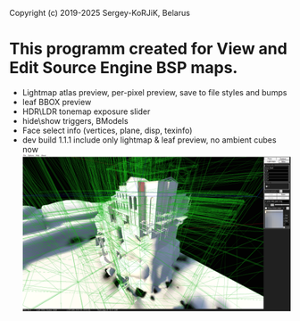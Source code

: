 Copyright (c) 2019-2025 Sergey-KoRJiK, Belarus

# This programm created for View and Edit Source Engine BSP maps.
- Lightmap atlas preview, per-pixel preview, save to file styles and bumps
- leaf BBOX preview
- HDR\LDR tonemap exposure slider
- hide\show triggers, BModels
- Face select info (vertices, plane, disp, texinfo)
- dev build 1.1.1 include only lightmap & leaf preview, no ambient cubes now
![](title.png)

